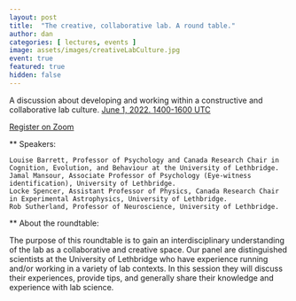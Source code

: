 ```yaml
---
layout: post
title:  "The creative, collaborative lab. A round table."
author: dan
categories: [ lectures, events ]
image: assets/images/creativeLabCulture.jpg
event: true
featured: true
hidden: false
---
```


A discussion about developing and working within a constructive and collaborative lab culture. [June 1, 2022. 1400-1600 UTC](https://www.timeanddate.com/worldclock/meetingdetails.html?year=2022&month=6&day=1&hour=14&min=0&sec=0&p1=137&p2=75&p3=179&p4=136&p5=195&p6=53&p7=771&p8=196&p9=240&p10=264)

[Register on Zoom](https://us06web.zoom.us/meeting/register/tZclcu-hrjMpEtAZP46gQe81L2r9ijE0XSb5)

** Speakers:

    Louise Barrett, Professor of Psychology and Canada Research Chair in Cognition, Evolution, and Behaviour at the University of Lethbridge.
    Jamal Mansour, Associate Professor of Psychology (Eye-witness identification), University of Lethbridge.
    Locke Spencer, Assistant Professor of Physics, Canada Research Chair in Experimental Astrophysics, University of Lethbridge.
    Rob Sutherland, Professor of Neuroscience, University of Lethbridge.

** About the roundtable:

The purpose of this roundtable is to gain an interdisciplinary understanding of the lab as a collaborative and creative space. Our panel are distinguished scientists at the University of Lethbridge who have experience running and/or working in a variety of lab contexts. In this session they will discuss their experiences, provide tips, and generally share their knowledge and experience with lab science.
